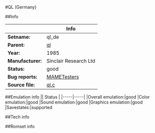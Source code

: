 #QL (Germany)

##Info

||Info|
|-----|-----|
|**Setname:**|ql_de
|**Parent:**|[ql](ql.md)
|**Year:**|1985
|**Manufacturer:**|Sinclair Research Ltd
|**Status:**|good
|**Bug reports:**|[MAMETesters](http://mametesters.org/view_all_set.php?type=1&temporary=y&search=ql.c)
|**Source file:**|[ql.c](https://github.com/mamedev/mame/blob/master/src/mess/drivers/ql.c)

##Emulation info
|| Status |
|-----|-----|
|Overall emulation:|good
|Color emulation:|good
|Sound emulation:|good
|Graphics emulation:|good
|Savestates:|supported

##Tech info

##Romset info

<!--- START OF EDITED COMMENT DO NOT TOUCH TEXT ABOVE-->

